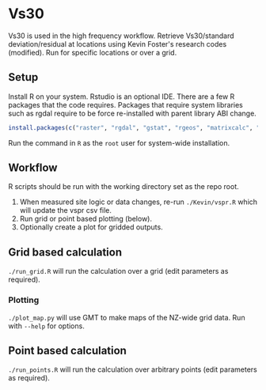 # Vs30
Vs30 is used in the high frequency workflow.
Retrieve Vs30/standard deviation/residual at locations using Kevin Foster's research codes (modified).
Run for specific locations or over a grid.

## Setup
Install R on your system. Rstudio is an optional IDE.
There are a few R packages that the code requires. Packages that require system libraries such as rgdal require to be force re-installed with parent library ABI change.
```r
install.packages(c("raster", "rgdal", "gstat", "rgeos", "matrixcalc", "spatstat"))
```
Run the command in `R` as the `root` user for system-wide installation.

## Workflow
R scripts should be run with the working directory set as the repo root.
1. When measured site logic or data changes, re-run `./Kevin/vspr.R` which will update the vspr csv file.
1. Run grid or point based plotting (below).
1. Optionally create a plot for gridded outputs.

## Grid based calculation
`./run_grid.R` will run the calculation over a grid (edit parameters as required).

### Plotting
`./plot_map.py` will use GMT to make maps of the NZ-wide grid data. Run with `--help` for options.

## Point based calculation
`./run_points.R` will run the calculation over arbitrary points (edit parameters as required).

